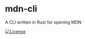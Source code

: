 # mdn-cli
A CLI written in Rust for opening MDN

[![License][license-image]][license-link]

<!-- link variables -->
[license-image]: https://img.shields.io/:license-mit-blue.svg?style=flat-square
[license-link]: http://vsisk.mit-license.org
